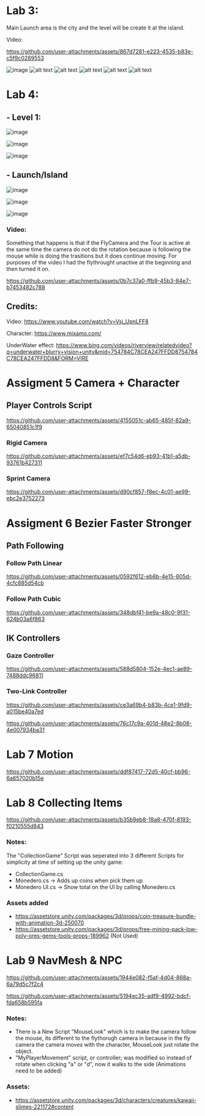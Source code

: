 # Lab 3:
Main Launch area is the city and the level will be create it at the island.

Video: 


https://github.com/user-attachments/assets/867d7281-e223-4535-b83e-c5f9c0289553



![image](https://github.com/user-attachments/assets/dc4a5c2b-d0e8-44f3-919e-df3a5f147077)
![alt text](image.png)
![alt text](image-1.png)
![alt text](image-2.png)
![alt text](image-3.png)
![alt text](image-4.png)

# Lab 4:
##    - Level 1:

![image](https://github.com/user-attachments/assets/bb833f2a-adf4-4400-9793-e789632e0ee1)

![image](https://github.com/user-attachments/assets/3f491316-dd6c-45aa-8bfc-529b052cdc99)

![image](https://github.com/user-attachments/assets/7c7ba2f0-b3a1-44cf-bd5d-254e83f01fc1)


##    - Launch/Island

![image](https://github.com/user-attachments/assets/db72b18d-46b3-4aa6-ba35-158e6f1b1589)

![image](https://github.com/user-attachments/assets/02154cd1-96e0-4e7e-9bfc-d4e6fdb075ff)

![image](https://github.com/user-attachments/assets/b258401a-b781-4d5e-8e70-ffc63c5788cd)


### Video: 

Something that happens is that if the FlyCamera and the Tour is active at the same time the camera do not do the rotation because is following the mouse while is doing the trasitions but it does continue moving. For purposes of the video I had the flythrought unactive at the beginning and then turned it on.

https://github.com/user-attachments/assets/0b7c37a0-ffb9-45b3-84e7-b7453482c788

## Credits:

Video: https://www.youtube.com/watch?v=Vsj_UpnLFF8

Character: https://www.mixamo.com/

UnderWater effect: https://www.bing.com/videos/riverview/relatedvideo?q=underwater+blurry+vision+unity&mid=754784C78CEA247FFDD8754784C78CEA247FFDD8&FORM=VIRE


# Assigment 5 Camera + Character

  ## Player Controls Script

https://github.com/user-attachments/assets/4155051c-ab65-485f-82a9-65040851c1f9

  ### Rigid Camera

https://github.com/user-attachments/assets/ef7c54d6-eb93-41b1-a5db-93761b427311

  ### Sprint Camera

https://github.com/user-attachments/assets/d90cf857-f8ec-4c01-ae99-ebc2e3752273

# Assigment 6 Bezier Faster Stronger
## Path Following
### Follow Path Linear
https://github.com/user-attachments/assets/0592f612-eb8b-4e15-805d-4cfc885d54cb

### Follow Path Cubic
https://github.com/user-attachments/assets/348dbf41-be9a-48c0-9f31-624b03a6f863

## IK Controllers
### Gaze Controller
https://github.com/user-attachments/assets/588d5804-152e-4ec1-ae89-7488ddc96811

### Two-Link Controller

https://github.com/user-attachments/assets/ce3a69b4-b83b-4ce1-9fd9-a015be40a7ed



https://github.com/user-attachments/assets/76c17c9a-401d-48e2-8b08-4e007934ba31


# Lab 7 Motion

https://github.com/user-attachments/assets/ddf87417-72d5-40cf-bb96-6a657020b15e


# Lab 8 Collecting Items

https://github.com/user-attachments/assets/b35b9eb8-18a8-470f-8193-f0210555d843

### Notes:
  The "CollectionGame" Script was seperated into 3 different Scripts for simplicity at time of setting up the unity game:
  - CollectionGame.cs
  - Monedero.cs -> Adds up coins when pick them up
  - Monedero UI.cs -> Show total on the UI by calling Monedero.cs

### Assets added
  - https://assetstore.unity.com/packages/3d/props/coin-treasure-bundle-with-animation-3d-250070
  - https://assetstore.unity.com/packages/3d/props/free-mining-pack-low-poly-ores-gems-tools-props-189962 (Not Used)

# Lab 9 NavMesh & NPC

https://github.com/user-attachments/assets/1944e082-f5af-4d04-868a-6a79d5c7f2c4

https://github.com/user-attachments/assets/5194ec35-adf9-4992-bdcf-fda658b595fa

### Notes:
- There is a New Script "MouseLook" which is to make the camera follow the mouse, its different to the flythorugh camera in because in the fly camera the camera moves with the character, MouseLook just rotate the object.
- "MyPlayerMovement" script, or controller; was modified so instead of rotate when clicking "a" or "d", now it walks to the side (Animations need to be added)
  
### Assets:
- https://assetstore.unity.com/packages/3d/characters/creatures/kawaii-slimes-221172#content
